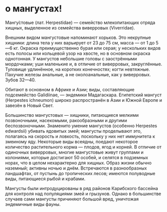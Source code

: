 # о мангустах!
Мангу́стовые (лат. Herpestidae) — семейство млекопитающих отряда хищных, выделенное из семейства виверровых (Viverridae).

Внешним видом мангустовые напоминают хорьков. Это некрупные хищники: длина тела у них варьирует от 23 до 75 см, масса — от 1 до 5—6 кг. Окраска преимущественно бурая или серая; у нескольких видов есть полосы или кольцевой узор на хвосте, но в основном окраска однотонная. У мангустов небольшие головы с заострёнными мордочками; уши маленькие и, в отличие от виверровых, закруглённые. Туловище удлинённое, на коротких конечностях; когти невтяжные. Пахучие железы анальные, а не околоанальные, как у виверровых. Зубов 32—40.

Обитают в основном в Африке и Азии; виды, составляющие подсемейство Galidiinae, — эндемики Мадагаскара. Египетский мангуст (Herpestes ichneumon) широко распространён в Азии и Южной Европе и завезён в Новый Свет.

Большинство мангустовых — хищники, питающиеся мелкими позвоночными, насекомыми, ракообразными и другими беспозвоночными. Знаменито умение мангустов (особенно Herpestes edwardsii) убивать ядовитых змей; мангусты проделывают это, полагаясь на скорость и ловкость, поскольку у них нет иммунитета к змеиному яду. Некоторые виды всеядны, поедают некоторое количество растительного корма — плодов, ягод и корней. В отличие от одиночных виверровых, многие мангустовые живут группами и колониями, которые достигают 50 особей, и селятся в подземных норах, что в целом нехарактерно для хищных. Образ жизни обычно наземный; активны ночью и днём. Встречаются в разнообразных ландшафтах, от пустынь до тропических лесов; имеются полуводные виды, питающиеся рыбой и крабами.

Мангусты были интродуцированы в ряд районов Карибского бассейна для контроля над популяциями змей и грызунов. Однако в большинстве случаев сами мангусты причиняют большой вред, уничтожая эндемичные виды фауны.
